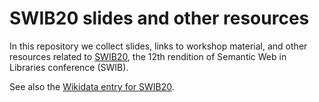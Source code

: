 # SWIB20 slides and other resources

In this repository we collect slides, links to workshop material, and other resources related to [SWIB20](https://swib.org/swib20), the 12th rendition of Semantic Web in Libraries conference (SWIB). 

See also the [Wikidata entry for SWIB20](https://www.wikidata.org/wiki/Q101231219). 
